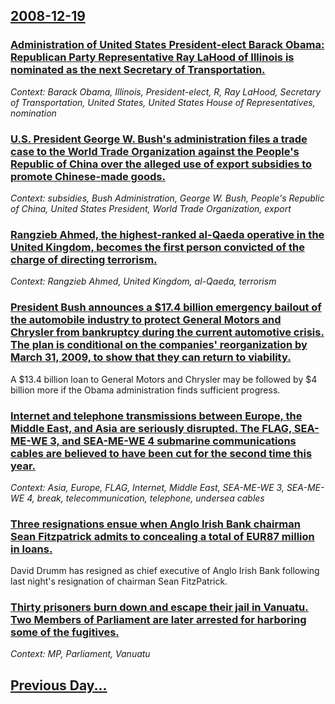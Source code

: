 ## [2008-12-19](/news/2008/12/19/index.md)

### [ Administration of United States President-elect Barack Obama: Republican Party Representative Ray LaHood of Illinois is nominated as the next Secretary of Transportation. ](/news/2008/12/19/administration-of-united-states-president-elect-barack-obama-p-republican-party-representative-ray-lahood-of-illinois-is-nominated-as-the-n.md)
_Context: Barack Obama, Illinois, President-elect, R, Ray LaHood, Secretary of Transportation, United States, United States House of Representatives, nomination_

### [ U.S. President George W. Bush's administration files a trade case to the World Trade Organization against the People's Republic of China over the alleged use of export subsidies to promote Chinese-made goods. ](/news/2008/12/19/u-s-president-george-w-bush-s-administration-files-a-trade-case-to-the-world-trade-organization-against-the-people-s-republic-of-china-ov.md)
_Context:  subsidies, Bush Administration, George W. Bush, People's Republic of China, United States President, World Trade Organization, export_

### [ Rangzieb Ahmed, the highest-ranked al-Qaeda operative in the United Kingdom, becomes the first person convicted of the charge of directing terrorism. ](/news/2008/12/19/rangzieb-ahmed-the-highest-ranked-al-qaeda-operative-in-the-united-kingdom-becomes-the-first-person-convicted-of-the-charge-of-directing.md)
_Context: Rangzieb Ahmed, United Kingdom, al-Qaeda, terrorism_

### [ President Bush announces a $17.4 billion emergency bailout of the automobile industry to protect General Motors and Chrysler from bankruptcy during the current automotive crisis. The plan is conditional on the companies' reorganization by March 31, 2009, to show that they can return to viability. ](/news/2008/12/19/president-bush-announces-a-17-4-billion-emergency-bailout-of-the-automobile-industry-to-protect-general-motors-and-chrysler-from-bankruptc.md)
A $13.4 billion loan to General Motors and Chrysler may be followed by $4 billion more if the Obama administration finds sufficient progress.

### [ Internet and telephone transmissions between Europe, the Middle East, and Asia are seriously disrupted. The FLAG, SEA-ME-WE 3, and SEA-ME-WE 4 submarine communications cables are believed to have been cut for the second time this year. ](/news/2008/12/19/internet-and-telephone-transmissions-between-europe-the-middle-east-and-asia-are-seriously-disrupted-the-flag-sea-me-we-3-and-sea-me-w.md)
_Context: Asia, Europe, FLAG, Internet, Middle East, SEA-ME-WE 3, SEA-ME-WE 4, break, telecommunication, telephone, undersea cables_

### [ Three resignations ensue when Anglo Irish Bank chairman Sean Fitzpatrick admits to concealing a total of EUR87 million in loans. ](/news/2008/12/19/three-resignations-ensue-when-anglo-irish-bank-chairman-sean-fitzpatrick-admits-to-concealing-a-total-of-a-87-million-in-loans.md)
David Drumm has resigned as chief executive of Anglo Irish Bank following last night&#39;s resignation of chairman Sean FitzPatrick.

### [ Thirty prisoners burn down and escape their jail in Vanuatu. Two Members of Parliament are later arrested for harboring some of the fugitives. ](/news/2008/12/19/thirty-prisoners-burn-down-and-escape-their-jail-in-vanuatu-two-members-of-parliament-are-later-arrested-for-harboring-some-of-the-fugitiv.md)
_Context: MP, Parliament, Vanuatu_

## [Previous Day...](/news/2008/12/18/index.md)


